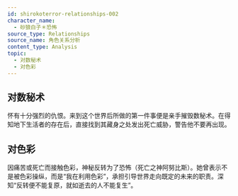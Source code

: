 ```yaml
---
id: shirokoterror-relationships-002
character_name:
  - 砂狼白子＊恐怖
source_type: Relationships
source_name: 角色关系分析
content_type: Analysis
topic:
  - 对数秘术
  - 对色彩
---
```

## 对数秘术
怀有十分强烈的仇恨。来到这个世界后所做的第一件事便是亲手摧毁数秘术。在得知地下生活者的存在后，直接找到其藏身之处发出死亡威胁，警告他不要再出现。

## 对色彩
因痛苦或死亡而接触色彩，神秘反转为了恐怖（死亡之神阿努比斯）。她曾表示不是被色彩操纵，而是“我在利用色彩”，承担引导世界走向既定的未来的职责。深知“反转便不能复原，就如逝去的人不能复生”。